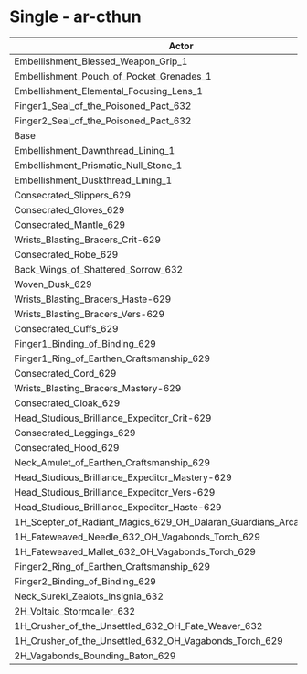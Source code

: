 # Single - ar-cthun
| Actor | DPS | Increase |
|---|:---:|:---:|
|Embellishment_Blessed_Weapon_Grip_1|1162100|3.40%|
|Embellishment_Pouch_of_Pocket_Grenades_1|1134133|0.91%|
|Embellishment_Elemental_Focusing_Lens_1|1129163|0.47%|
|Finger1_Seal_of_the_Poisoned_Pact_632|1126370|0.22%|
|Finger2_Seal_of_the_Poisoned_Pact_632|1124002|0.01%|
|Base|1123877|0.00%|
|Embellishment_Dawnthread_Lining_1|1123353|-0.05%|
|Embellishment_Prismatic_Null_Stone_1|1123184|-0.06%|
|Embellishment_Duskthread_Lining_1|1123158|-0.06%|
|Consecrated_Slippers_629|1123059|-0.07%|
|Consecrated_Gloves_629|1122571|-0.12%|
|Consecrated_Mantle_629|1122550|-0.12%|
|Wrists_Blasting_Bracers_Crit-629|1122277|-0.14%|
|Consecrated_Robe_629|1122045|-0.16%|
|Back_Wings_of_Shattered_Sorrow_632|1121993|-0.17%|
|Woven_Dusk_629|1121783|-0.19%|
|Wrists_Blasting_Bracers_Haste-629|1121416|-0.22%|
|Wrists_Blasting_Bracers_Vers-629|1121222|-0.24%|
|Consecrated_Cuffs_629|1121099|-0.25%|
|Finger1_Binding_of_Binding_629|1121050|-0.25%|
|Finger1_Ring_of_Earthen_Craftsmanship_629|1120779|-0.28%|
|Consecrated_Cord_629|1120758|-0.28%|
|Wrists_Blasting_Bracers_Mastery-629|1119961|-0.35%|
|Consecrated_Cloak_629|1119560|-0.38%|
|Head_Studious_Brilliance_Expeditor_Crit-629|1118727|-0.46%|
|Consecrated_Leggings_629|1117711|-0.55%|
|Consecrated_Hood_629|1117482|-0.57%|
|Neck_Amulet_of_Earthen_Craftsmanship_629|1117312|-0.58%|
|Head_Studious_Brilliance_Expeditor_Mastery-629|1116992|-0.61%|
|Head_Studious_Brilliance_Expeditor_Vers-629|1116985|-0.61%|
|Head_Studious_Brilliance_Expeditor_Haste-629|1116766|-0.63%|
|1H_Scepter_of_Radiant_Magics_629_OH_Dalaran_Guardians_Arcanotool_632|1109065|-1.32%|
|1H_Fateweaved_Needle_632_OH_Vagabonds_Torch_629|1108061|-1.41%|
|1H_Fateweaved_Mallet_632_OH_Vagabonds_Torch_629|1107120|-1.49%|
|Finger2_Ring_of_Earthen_Craftsmanship_629|1105221|-1.66%|
|Finger2_Binding_of_Binding_629|1104934|-1.69%|
|Neck_Sureki_Zealots_Insignia_632|1086714|-3.31%|
|2H_Voltaic_Stormcaller_632|1030680|-8.29%|
|1H_Crusher_of_the_Unsettled_632_OH_Fate_Weaver_632|955641|-14.97%|
|1H_Crusher_of_the_Unsettled_632_OH_Vagabonds_Torch_629|953600|-15.15%|
|2H_Vagabonds_Bounding_Baton_629|924467|-17.74%|
